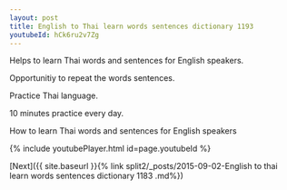 ```yaml
---
layout: post
title: English to Thai learn words sentences dictionary 1193 
youtubeId: hCk6ru2v7Zg
---
```

 
 
Helps to learn Thai words and sentences for English speakers.

Opportunitiy to repeat the words sentences. 

Practice Thai language. 
 
10 minutes practice every day. 
 
How to learn Thai words and sentences for English speakers 
 
{% include youtubePlayer.html id=page.youtubeId %}
 
 
[Next]({{ site.baseurl }}{% link  split2/_posts/2015-09-02-English to thai learn words sentences dictionary 1183 .md%})
 
